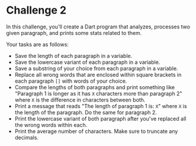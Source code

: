 # Challenge 2

In this challenge, you'll create a Dart program that analyzes, processes two given paragraph, and prints some stats related to them.

Your tasks are as follows:

- Save the length of each paragraph in a variable.
- Save the lowercase variant of each paragraph in a variable.
- Save a substring of your choice from each paragraph in a variable.
- Replace all wrong words that are enclosed within square brackets in each paragraph `[]` with words of your choice.
- Compare the lengths of both paragraphs and print something like "Paragraph 1 is longer as it has `X` characters more than paragraph 2" where `X` is the difference in characters between both.
- Print a message that reads "The length of paragraph 1 is: `X`" where `X` is the length of the paragraph. Do the same for paragraph 2.
- Print the lowercase variant of both paragraph after you've replaced all the wrong words within each.
- Print the average number of characters. Make sure to truncate any decimals.
